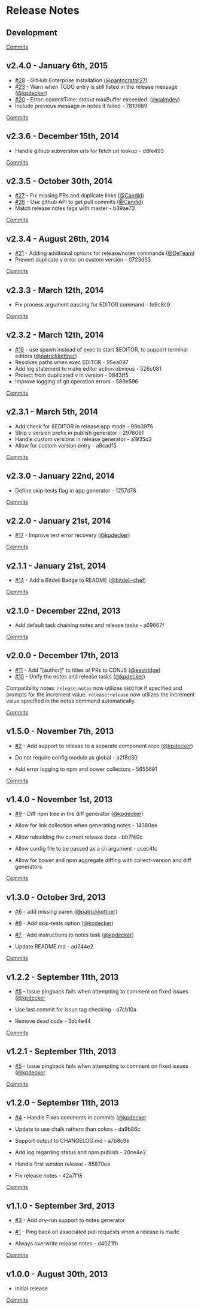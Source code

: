 # Release Notes

## Development

[Commits](https://github.com/walmartlabs/generator-release/compare/v2.4.0...master)

## v2.4.0 - January 6th, 2015
- [#28](https://github.com/walmartlabs/generator-release/issues/28) - GitHub Enterprise Installation ([@pantocrator27](https://api.github.com/users/pantocrator27))
- [#23](https://github.com/walmartlabs/generator-release/issues/23) - Warn when TODO entry is still listed in the release message ([@kpdecker](https://api.github.com/users/kpdecker))
- [#20](https://github.com/walmartlabs/generator-release/issues/20) - Error: commitTime: stdout maxBuffer exceeded. ([@calmdev](https://api.github.com/users/calmdev))
- Include previous message in notes if failed - 7810669

[Commits](https://github.com/walmartlabs/generator-release/compare/v2.3.6...v2.4.0)

## v2.3.6 - December 15th, 2014
- Handle github subversion urls for fetch url lookup - ddfe493

[Commits](https://github.com/walmartlabs/generator-release/compare/v2.3.5...v2.3.6)

## v2.3.5 - October 30th, 2014
- [#27](https://github.com/walmartlabs/generator-release/pull/27) - Fix missing PRs and duplicate links ([@Candid](https://api.github.com/users/Candid))
- [#26](https://github.com/walmartlabs/generator-release/pull/26) - Use github API to get pull commits ([@Candid](https://api.github.com/users/Candid))
- Match release notes tags with master - b39ae73

[Commits](https://github.com/walmartlabs/generator-release/compare/v2.3.4...v2.3.5)

## v2.3.4 - August 26th, 2014
- [#21](https://github.com/walmartlabs/generator-release/pull/21) - Adding additional options for release/notes commands ([@DeTeam](https://api.github.com/users/DeTeam))
- Prevent duplicate v error on custom version - 0723d53

[Commits](https://github.com/walmartlabs/generator-release/compare/v2.3.3...v2.3.4)

## v2.3.3 - March 12th, 2014
- Fix process argument passing for EDITOR command - fe9c8c9

[Commits](https://github.com/walmartlabs/generator-release/compare/v2.3.2...v2.3.3)

## v2.3.2 - March 12th, 2014
- [#19](https://github.com/walmartlabs/generator-release/pull/19) - use spawn instead of exec to start $EDITOR, to support terminal editors ([@patrickkettner](https://api.github.com/users/patrickkettner))
- Resolves paths when exec EDITOR - 95ea097
- Add log statement to make editor action obvious - 526c081
- Protect from duplicated v in version - 0843ff5
- Improve logging of git operation errors - 589e596

[Commits](https://github.com/walmartlabs/generator-release/compare/v2.3.1...v2.3.2)

## v2.3.1 - March 5th, 2014
- Add check for $EDITOR in release:app mode - 99b3976
- Strip v version prefix in publish generator - 2976061
- Handle custom versions in release generator - a1935d2
- Allow for custom version entry - a8cadf5

[Commits](https://github.com/walmartlabs/generator-release/compare/v2.3.0...v2.3.1)

## v2.3.0 - January 22nd, 2014
- Define skip-tests flag in app generator - 1257d78

[Commits](https://github.com/walmartlabs/generator-release/compare/v2.2.0...v2.3.0)

## v2.2.0 - January 21st, 2014
- [#17](https://github.com/walmartlabs/generator-release/pull/17) - Improve test error recovery ([@kpdecker](https://api.github.com/users/kpdecker))

[Commits](https://github.com/walmartlabs/generator-release/compare/v2.1.1...v2.2.0)

## v2.1.1 - January 21st, 2014
- [#14](https://github.com/walmartlabs/generator-release/pull/14) - Add a Bitdeli Badge to README ([@bitdeli-chef](https://api.github.com/users/bitdeli-chef))

[Commits](https://github.com/walmartlabs/generator-release/compare/v2.1.0...v2.1.1)

## v2.1.0 - December 22nd, 2013
- Add default task chaining notes and release tasks - a69667f

[Commits](https://github.com/walmartlabs/generator-release/compare/v2.0.0...v2.1.0)

## v2.0.0 - December 17th, 2013
- [#11](https://github.com/walmartlabs/generator-release/issues/11) - Add "[author]" to titles of PRs to CDNJS ([@eastridge](https://api.github.com/users/eastridge))
- [#10](https://github.com/walmartlabs/generator-release/issues/10) - Unify the notes and release tasks ([@kpdecker](https://api.github.com/users/kpdecker))

Compatibility notes:
`release:notes` now utilizes `$EDITOR` if specified and prompts for the increment value. `release:release` now utilizes the increment value specified in the notes command automatically.

[Commits](https://github.com/walmartlabs/generator-release/compare/v1.5.0...v2.0.0)

## v1.5.0 - November 7th, 2013

- [#2](https://github.com/walmartlabs/generator-release/pull/2) - Add support to release to a separate component repo ([@kpdecker](https://api.github.com/users/kpdecker))

- Do not require config module as global - a2f8d30
- Add error logging to npm and bower collectors - 5655691

[Commits](https://github.com/walmartlabs/generator-release/compare/v1.4.0...v1.5.0)

## v1.4.0 - November 1st, 2013

- [#9](https://github.com/walmartlabs/generator-release/issues/9) - Diff npm tree in the diff generator ([@kpdecker](https://api.github.com/users/kpdecker))

- Allow for link collection when generating notes - 14380ee
- Allow rebuilding the current release docs - bb7f40c
- Allow config file to be passed as a cli argument - ccec4fc
- Allow for bower and npm aggregate diffing with collect-version and diff generators

[Commits](https://github.com/walmartlabs/generator-release/compare/v1.3.0...v1.4.0)

## v1.3.0 - October 3rd, 2013

- [#6](https://github.com/walmartlabs/generator-release/pull/6) - add missing paren ([@patrickkettner](https://api.github.com/users/patrickkettner))
- [#8](https://github.com/walmartlabs/generator-release/issues/8) - Add skip-tests option ([@kpdecker](https://api.github.com/users/kpdecker))
- [#7](https://github.com/walmartlabs/generator-release/issues/7) - Add instructions to notes task ([@kpdecker](https://api.github.com/users/kpdecker))

- Update README.md - ad244e2

[Commits](https://github.com/walmartlabs/generator-release/compare/v1.2.2...v1.3.0)

## v1.2.2 - September 11th, 2013

- [#5](https://github.com/walmartlabs/generator-release/issues/5) - Issue pingback fails when attempting to comment on fixed issues ([@kpdecker](https://api.github.com/users/kpdecker)

- Use last commit for issue tag checking - a7cb10a
- Remove dead code - 3dc4e44

[Commits](https://github.com/walmartlabs/generator-release/compare/v1.2.1...v1.2.2)

## v1.2.1 - September 11th, 2013

- [#5](https://github.com/walmartlabs/generator-release/issues/5) - Issue pingback fails when attempting to comment on fixed issues ([@kpdecker](https://api.github.com/users/kpdecker)

[Commits](https://github.com/walmartlabs/generator-release/compare/v1.2.0...v1.2.1)

## v1.2.0 - September 11th, 2013

- [#4](https://github.com/walmartlabs/generator-release/issues/4) - Handle Fixes comments in commits ([@kpdecker](https://api.github.com/users/kpdecker)

- Update to use chalk rathern than colors - da9b86c
- Support output to CHANGELOG.md - a7b8c9e
- Add log regarding status and npm publish - 20ce4e2
- Handle first version release - 85870ea
- Fix release notes - 42a7f18

[Commits](https://github.com/walmartlabs/generator-release/compare/v1.1.0...v1.2.0)

## v1.1.0 - September 3rd, 2013

- [#3](https://github.com/walmartlabs/generator-release/issues/3) - Add dry-run support to notes generator
- [#1](https://github.com/walmartlabs/generator-release/issues/1) - Ping back on associated pull requests when a release is made

- Always overwrite release notes - d4021fb

[Commits](https://github.com/walmartlabs/generator-release/compare/v1.0.0...v1.1.0)

## v1.0.0 - August 30th, 2013

- Initial release

[Commits](https://github.com/walmartlabs/generator-release/compare/e2046c3...v1.0.0)
